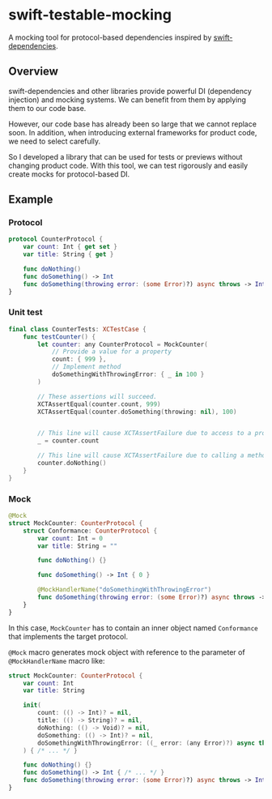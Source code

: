 # swift-testable-mocking

A mocking tool for protocol-based dependencies inspired by [swift-dependencies](https://github.com/pointfreeco/swift-dependencies).

## Overview

swift-dependencies and other libraries provide powerful DI (dependency injection) and mocking systems.
We can benefit from them by applying them to our code base.

However, our code base has already been so large that we cannot replace soon.
In addition, when introducing external frameworks for product code, we need to select carefully.

So I developed a library that can be used for tests or previews without changing product code.
With this tool, we can test rigorously and easily create mocks for protocol-based DI.

## Example

### Protocol

```swift
protocol CounterProtocol {
    var count: Int { get set }
    var title: String { get }

    func doNothing()
    func doSomething() -> Int
    func doSomething(throwing error: (some Error)?) async throws -> Int
}
```

### Unit test

```swift
final class CounterTests: XCTestCase {
    func testCounter() {
        let counter: any CounterProtocol = MockCounter(
            // Provide a value for a property
            count: { 999 },
            // Implement method
            doSomethingWithThrowingError: { _ in 100 }
        )

        // These assertions will succeed.
        XCTAssertEqual(counter.count, 999)
        XCTAssertEqual(counter.doSomething(throwing: nil), 100)


        // This line will cause XCTAssertFailure due to access to a property that is not provided in the initializer.
        _ = counter.count

        // This line will cause XCTAssertFailure due to calling a method that is not implemented in the initializer.
        counter.doNothing()
    }
}
```

### Mock

```swift
@Mock
struct MockCounter: CounterProtocol {
    struct Conformance: CounterProtocol {
        var count: Int = 0
        var title: String = ""

        func doNothing() {}

        func doSomething() -> Int { 0 }

        @MockHandlerName("doSomethingWithThrowingError")
        func doSomething(throwing error: (some Error)?) async throws -> Int { 0 }
    }
}
```

In this case, `MockCounter` has to contain an inner object named `Conformance` that implements the target protocol.

`@Mock` macro generates mock object with reference to the parameter of `@MockHandlerName` macro like:

```swift
struct MockCounter: CounterProtocol {
    var count: Int
    var title: String

    init(
        count: (() -> Int)? = nil,
        title: (() -> String)? = nil,
        doNothing: (() -> Void)? = nil,
        doSomething: (() -> Int)? = nil,
        doSomethingWithThrowingError: ((_ error: (any Error)?) async throws -> Int)? = nil
    ) { /* ... */ }

    func doNothing() {}
    func doSomething() -> Int { /* ... */ }
    func doSomething(throwing error: (some Error)?) async throws -> Int { /* ... */ }
}
```
